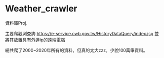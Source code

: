 # Weather_crawler
資料庫Proj.

主要爬觀測查詢
https://e-service.cwb.gov.tw/HistoryDataQuery/index.jsp
並將其放置具有外連ip的遠端電腦

總共爬了2000~2020年所有的資料，但真的太大zzz，少說100萬筆資料。
